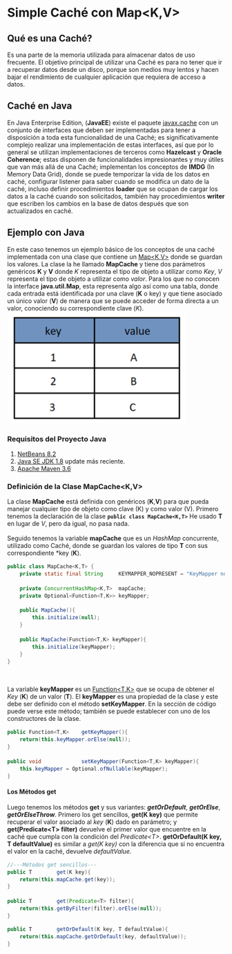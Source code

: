 # Simple Caché con Map<K,V>

## Qué es una Caché?
Es una parte de la memoria utilizada para almacenar datos de uso frecuente. El objetivo principal de utilizar una Caché es para no tener que ir a recuperar datos desde un disco, porque son medios muy lentos y hacen bajar el rendimiento de cualquier aplicación que requiera de acceso a datos.

## Caché en Java
En Java Enterprise Edition, (**JavaEE**) existe el paquete [javax.cache](https://static.javadoc.io/javax.cache/cache-api/1.0.0/index.html?javax/cache/) con un conjunto de interfaces que deben ser implementadas para tener a disposición a toda esta funcionalidad de una Caché; es significativamente complejo realizar una implementación de estas interfaces, así que por lo general se utilizan implementaciones de terceros como **Hazelcast** y  **Oracle Coherence**; estas disponen de funcionalidades impresionantes y muy útiles que van más allá de una Caché; implementan los conceptos de **IMDG** (In Memory Data Grid), donde se puede temporizar la vida de los datos en caché, configurar listener para saber cuando se modifica un dato de la caché, incluso definir procedimientos **loader** que se ocupan de cargar los datos a la caché cuando son solicitados, también hay procedimientos **writer** que escriben los cambios en la base de datos después que son actualizados en caché.

## Ejemplo con Java
En este caso tenemos un ejemplo básico de los conceptos de una caché implementada con una clase que contiene un [Map<K,V>](https://docs.oracle.com/javase/8/docs/api/java/util/Map.html) donde se guardan los valores. La clase la he llamado **MapCache** y tiene dos parámetros genéricos **K** y **V** donde *K* representa el tipo de objeto a utilizar como *Key*, *V* representa el tipo de objeto a utilizar como *valor*. Para los que no conocen la interface **java.util.Map**, esta representa algo así como una tabla, donde cada entrada está identificada por una clave (**K** o key) y que tiene asociado un único valor (**V**) de manera que se puede acceder de forma directa a un valor, conociendo su correspondiente clave (*K*). <br/>
![alt text](https://github.com/jmedinaJBM/SimpleCache/blob/master/Tabla_MAP.png)

### Requisitos del Proyecto Java
1. [NetBeans 8.2](https://netbeans.org/downloads/)
2. [Java SE JDK 1.8](https://www.oracle.com/technetwork/java/javase/downloads/jdk8-downloads-2133151.html?fbclid=IwAR21GQMtgfZY7ZzLscX538bwGPkzqT8ap2jXCFUy0Ycnmxqy4hEDja7XPJo) update más reciente.
3. [Apache Maven 3.6](https://www-us.apache.org/dist/maven/maven-3/3.6.0/binaries/apache-maven-3.6.0-bin.zip?fbclid=IwAR2pO8S7v5Frm0eKYDoTemFWSu7w0fIYOIXsDrmrthNlUKGHQbF6uN5TkoM)

### Definición de la Clase MapCache<K,V>
La clase **MapCache** está definida con genéricos (**K**,**V**) para que pueda manejar cualquier tipo de objeto como clave (K) y como valor (V).  Primero tenemos la declaración de la clase  **``public class MapCache<K,T>``** He usado **T** en lugar de *V*, pero da igual, no pasa nada.<br/><br/> 
Seguido tenemos la variable **mapCache** que es un *HashMap* concurrente, utilizado como Caché, donde se guardan los valores de tipo **T** con sus correspondiente *key (**K**).
```java
public class MapCache<K,T> {
    private static final String     KEYMAPPER_NOPRESENT = "KeyMapper no definido.";
    
    private ConcurrentHashMap<K,T>  mapCache;
    private Optional<Function<T,K>> keyMapper;
    
    public MapCache(){
        this.initialize(null);
    }
    
    public MapCache(Function<T,K> keyMapper){
        this.initialize(keyMapper);
    }
}
```
<br/><br/>La variable **keyMapper** es un [Function<T,K>](https://docs.oracle.com/javase/8/docs/api/java/util/function/Function.html) que se ocupa de obtener el *Key* (**K**) de un valor  (**T**). El **keyMapper** es una propiedad de la clase y este debe ser definido con el método **setKeyMapper**. En la sección de código puede verse este método; también se puede establecer con uno de los constructores de la clase.
```java
public Function<T,K>    getKeyMapper(){
    return(this.keyMapper.orElse(null));
}

public void             setKeyMapper(Function<T,K> keyMapper){
    this.keyMapper = Optional.ofNullable(keyMapper);
}
```

#### Los Métodos get
Luego tenemos los métodos **get** y sus variantes: **_getOrDefault_**, **_getOrElse_**, **_getOrElseThrow_**.  Primero los get sencillos, **get(K key)** que permite recuperar el valor asociado al *key* (**K**) dado en parámetro; y **get(Predicate\<T> filter)**  devuelve el primer valor que encuentre en la caché que cumpla con la condición del *Predicate\<T>*. **getOrDefault(K key, T defaultValue)** es similar a *get(K key)* con la diferencia que si no encuentra el valor en la caché, devuelve *defaultValue*.
```java
//---Métodos get sencillos---
public T        get(K key){
    return(this.mapCache.get(key));
}

public T        get(Predicate<T> filter){
    return(this.getByFilter(filter).orElse(null));
}
```
```java
public T        getOrDefault(K key, T defaultValue){
    return(this.mapCache.getOrDefault(key, defaultValue));
}
```
